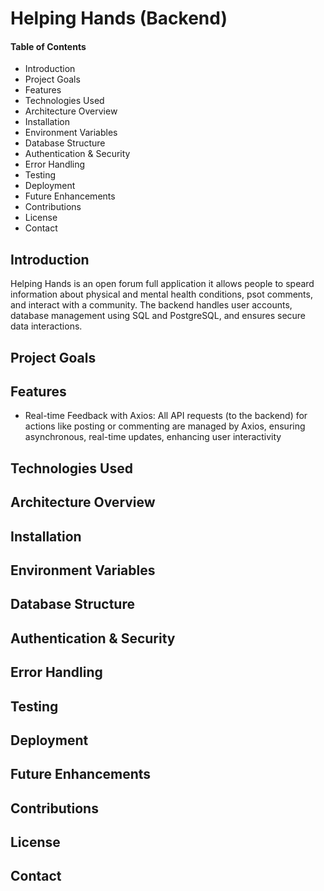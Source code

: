 # Helping Hands (Backend) 


#### Table of Contents
- Introduction
- Project Goals
- Features
- Technologies Used
- Architecture Overview
- Installation
- Environment Variables
- Database Structure
- Authentication & Security
- Error Handling
- Testing
- Deployment
- Future Enhancements
- Contributions
- License
- Contact 


## Introduction 

Helping Hands is an open forum full application it allows people to speard information about physical and mental health conditions, psot comments, and interact with a community. The backend handles user accounts, database management using SQL and PostgreSQL, and ensures secure data interactions. 


## Project Goals 


## Features 

- Real-time Feedback with Axios: All API requests (to the backend) for actions like posting or commenting are managed by Axios, ensuring asynchronous, real-time updates, enhancing user interactivity


## Technologies Used


## Architecture Overview


## Installation  


## Environment Variables


## Database Structure


## Authentication & Security


## Error Handling


## Testing


## Deployment


## Future Enhancements


## Contributions


## License


## Contact 












